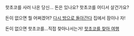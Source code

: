 핫초코를 사러 나온 당신... 돈은 있나요? 핫초코를 어디서 살건가요? 

돈이 없으면 뭘 어쩌겠어? [다시 방으로 돌아간다](../marshmallow.md) 집에서 잠이나 자!

돈이 없으면 핫초코를...직접 찾아나서는거! [핫초코를 찾아 여행](journey-to-find-coco/find-coco.md) 
